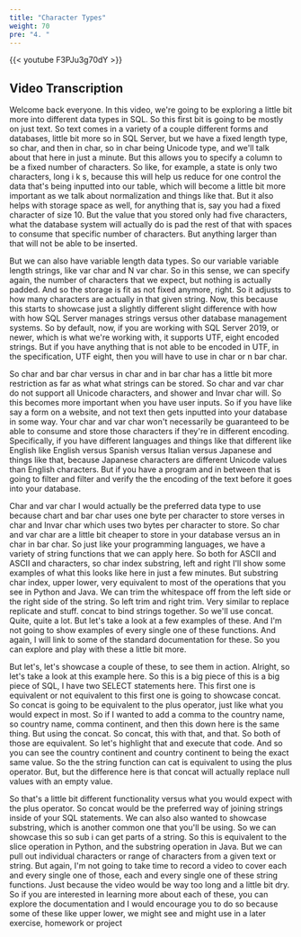 ```yaml
---
title: "Character Types"
weight: 70
pre: "4. "
---
```


{{< youtube F3PJu3g70dY >}}

## Video Transcription

Welcome back everyone. In this video, we're going to be exploring a little bit more into different data types in SQL. So this first bit is going to be mostly on just text. So text comes in a variety of a couple different forms and databases, little bit more so in SQL Server, but we have a fixed length type, so char, and then in char, so in char being Unicode type, and we'll talk about that here in just a minute. But this allows you to specify a column to be a fixed number of characters. So like, for example, a state is only two characters, long i k s, because this will help us reduce for one control the data that's being inputted into our table, which will become a little bit more important as we talk about normalization and things like that. But it also helps with storage space as well, for anything that is, say you had a fixed character of size 10. But the value that you stored only had five characters, what the database system will actually do is pad the rest of that with spaces to consume that specific number of characters. But anything larger than that will not be able to be inserted. 

But we can also have variable length data types. So our variable variable length strings, like var char and N var char. So in this sense, we can specify again, the number of characters that we expect, but nothing is actually padded. And so the storage is fit as not fixed anymore, right. So it adjusts to how many characters are actually in that given string. Now, this because this starts to showcase just a slightly different slight difference with how with how SQL Server manages strings versus other database management systems. So by default, now, if you are working with SQL Server 2019, or newer, which is what we're working with, it supports UTF, eight encoded strings. But if you have anything that is not able to be encoded in UTF, in the specification, UTF eight, then you will have to use in char or n bar char. 

So char and bar char versus in char and in bar char has a little bit more restriction as far as what what strings can be stored. So char and var char do not support all Unicode characters, and shower and Invar char will. So this becomes more important when you have user inputs. So if you have like say a form on a website, and not text then gets inputted into your database in some way. Your char and var char won't necessarily be guaranteed to be able to consume and store those characters if they're in different encoding. Specifically, if you have different languages and things like that different like English like English versus Spanish versus Italian versus Japanese and things like that, because Japanese characters are different Unicode values than English characters. But if you have a program and in between that is going to filter and filter and verify the the encoding of the text before it goes into your database. 

Char and var char I would actually be the preferred data type to use because chart and bar char uses one byte per character to store verses in char and Invar char which uses two bytes per character to store. So char and var char are a little bit cheaper to store in your database versus an in char in bar char. So just like your programming languages, we have a variety of string functions that we can apply here. So both for ASCII and ASCII and characters, so char index substring, left and right I'll show some examples of what this looks like here in just a few minutes. But substring char index, upper lower, very equivalent to most of the operations that you see in Python and Java. We can trim the whitespace off from the left side or the right side of the string. So left trim and right trim. Very similar to replace replicate and stuff. concat to bind strings together. So we'll use concat. Quite, quite a lot. But let's take a look at a few examples of these. And I'm not going to show examples of every single one of these functions. And again, I will link to some of the standard documentation for these. So you can explore and play with these a little bit more. 

But let's, let's showcase a couple of these, to see them in action. Alright, so let's take a look at this example here. So this is a big piece of this is a big piece of SQL, I have two SELECT statements here. This first one is equivalent or not equivalent to this first one is going to showcase concat. So concat is going to be equivalent to the plus operator, just like what you would expect in most. So if I wanted to add a comma to the country name, so country name, comma continent, and then this down here is the same thing. But using the concat. So concat, this with that, and that. So both of those are equivalent. So let's highlight that and execute that code. And so you can see the country continent and country continent to being the exact same value. So the the string function can cat is equivalent to using the plus operator. But, but the difference here is that concat will actually replace null values with an empty value. 

So that's a little bit different functionality versus what you would expect with the plus operator. So concat would be the preferred way of joining strings inside of your SQL statements. We can also also wanted to showcase substring, which is another common one that you'll be using. So we can showcase this so sub i can get parts of a string. So this is equivalent to the slice operation in Python, and the substring operation in Java. But we can pull out individual characters or range of characters from a given text or string. But again, I'm not going to take time to record a video to cover each and every single one of those, each and every single one of these string functions. Just because the video would be way too long and a little bit dry. So if you are interested in learning more about each of these, you can explore the documentation and I would encourage you to do so because some of these like upper lower, we might see and might use in a later exercise, homework or project